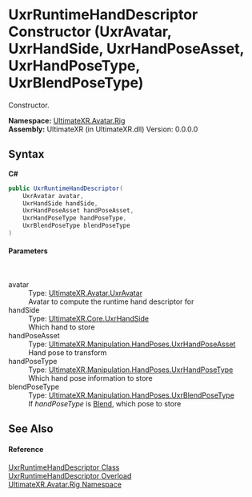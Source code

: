 # UxrRuntimeHandDescriptor Constructor (UxrAvatar, UxrHandSide, UxrHandPoseAsset, UxrHandPoseType, UxrBlendPoseType)
 

Constructor.

**Namespace:**&nbsp;<a href="N_UltimateXR_Avatar_Rig">UltimateXR.Avatar.Rig</a><br />**Assembly:**&nbsp;UltimateXR (in UltimateXR.dll) Version: 0.0.0.0

## Syntax

**C#**<br />
``` C#
public UxrRuntimeHandDescriptor(
	UxrAvatar avatar,
	UxrHandSide handSide,
	UxrHandPoseAsset handPoseAsset,
	UxrHandPoseType handPoseType,
	UxrBlendPoseType blendPoseType
)
```


#### Parameters
&nbsp;<dl><dt>avatar</dt><dd>Type: <a href="T_UltimateXR_Avatar_UxrAvatar">UltimateXR.Avatar.UxrAvatar</a><br />Avatar to compute the runtime hand descriptor for</dd><dt>handSide</dt><dd>Type: <a href="T_UltimateXR_Core_UxrHandSide">UltimateXR.Core.UxrHandSide</a><br />Which hand to store</dd><dt>handPoseAsset</dt><dd>Type: <a href="T_UltimateXR_Manipulation_HandPoses_UxrHandPoseAsset">UltimateXR.Manipulation.HandPoses.UxrHandPoseAsset</a><br />Hand pose to transform</dd><dt>handPoseType</dt><dd>Type: <a href="T_UltimateXR_Manipulation_HandPoses_UxrHandPoseType">UltimateXR.Manipulation.HandPoses.UxrHandPoseType</a><br />Which hand pose information to store</dd><dt>blendPoseType</dt><dd>Type: <a href="T_UltimateXR_Manipulation_HandPoses_UxrBlendPoseType">UltimateXR.Manipulation.HandPoses.UxrBlendPoseType</a><br />If *handPoseType* is <a href="T_UltimateXR_Manipulation_HandPoses_UxrHandPoseType">Blend</a>, which pose to store</dd></dl>

## See Also


#### Reference
<a href="T_UltimateXR_Avatar_Rig_UxrRuntimeHandDescriptor">UxrRuntimeHandDescriptor Class</a><br /><a href="Overload_UltimateXR_Avatar_Rig_UxrRuntimeHandDescriptor__ctor">UxrRuntimeHandDescriptor Overload</a><br /><a href="N_UltimateXR_Avatar_Rig">UltimateXR.Avatar.Rig Namespace</a><br />